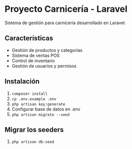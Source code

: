 # Proyecto Carnicería - Laravel

Sistema de gestión para carnicería desarrollado en Laravel.

## Características
- Gestión de productos y categorías
- Sistema de ventas POS
- Control de inventario
- Gestión de usuarios y permisos

## Instalación
1. `composer install`
2. `cp .env.example .env`
3. `php artisan key:generate`
4. Configurar base de datos en .env
5. `php artisan migrate --seed`
## Migrar los seeders
1.  `php artisan db:seed`
